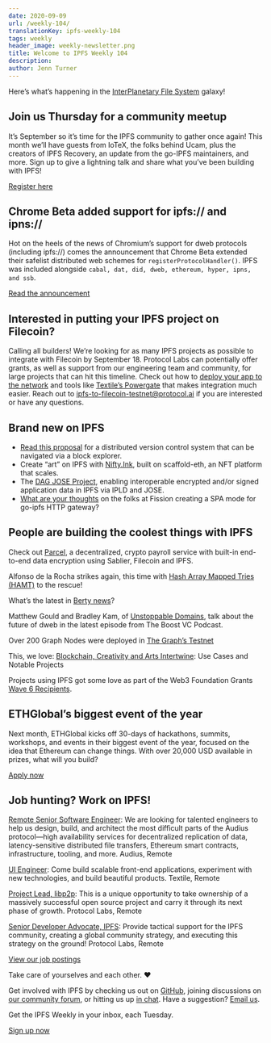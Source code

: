 ```yaml
---
date: 2020-09-09
url: /weekly-104/
translationKey: ipfs-weekly-104
tags: weekly
header_image: weekly-newsletter.png
title: Welcome to IPFS Weekly 104
description:
author: Jenn Turner
---
```


Here’s what’s happening in the [InterPlanetary File System](https://ipfs.io/) galaxy!

## Join us Thursday for a community meetup

It’s September so it’s time for the IPFS community to gather once again! This month we’ll have guests from IoTeX, the folks behind Ucam, plus the creators of IPFS Recovery, an update from the go-IPFS maintainers, and more. Sign up to give a lightning talk and share what you’ve been building with IPFS!

[Register here](https://protocol.zoom.us/webinar/register/9815995835879/WN_BD2oTcusST6QrfOw3Dx8Qw)

## Chrome Beta added support for ipfs:// and ipns://

Hot on the heels of the news of Chromium’s support for dweb protocols (including ipfs://) comes the announcement that Chrome Beta extended their safelist distributed web schemes for <code>registerProtocolHandler()</code>. IPFS was included alongside <code>cabal, dat, did, dweb, ethereum, hyper, ipns, and ssb</code>.

[Read the announcement](https://blog.chromium.org/2020/09/chrome-86-improved-focus-highlighting.html)

## Interested in putting your IPFS project on Filecoin?

Calling all builders! We’re looking for as many IPFS projects as possible to integrate with Filecoin by September 18. Protocol Labs can potentially offer grants, as well as support from our engineering team and community, for large projects that can hit this timeline. Check out how to [deploy your app to the network](https://docs.filecoin.io/build/start-building/deploy-your-application-to-the-filecoin-testnet/) and tools like [Textile’s Powergate](https://docs.textile.io/powergate/) that makes integration much easier. Reach out to ipfs-to-filecoin-testnet@protocol.ai if you are interested or have any questions.

## Brand new on IPFS

- [Read this proposal](https://hackernoon.com/what-would-git-could-look-like-in-web-30-xdt3wdx) for a distributed version control system that can be navigated via a block explorer.
- Create “art” on IPFS with [Nifty.Ink](https://medium.com/@austin_48503/nifty-ink-%EF%B8%8F-alpha-release-c860a4904cb2), built on scaffold-eth, an NFT platform that scales.
- The [DAG JOSE Project](https://www.memoryandthought.me/golang,/ipfs/2020/09/04/dag-jose-project.html), enabling interoperable encrypted and/or signed application data in IPFS via IPLD and JOSE.
- [What are your thoughts](https://talk.fission.codes/t/spa-mode-for-go-ipfs-http-gateway/999) on the folks at Fission creating a SPA mode for go-ipfs HTTP gateway?

## People are building the coolest things with IPFS

Check out [Parcel](https://www.youtube.com/watch?time_continue=1&v=AVyNd994IFM&feature=emb_logo), a decentralized, crypto payroll service with built-in end-to-end data encryption using Sablier, Filecoin and IPFS.

Alfonso de la Rocha strikes again, this time with [Hash Array Mapped Tries (HAMT)](https://adlrocha.substack.com/p/adlrocha-hash-array-mapped-tries) to the rescue!

What’s the latest in [Berty news](https://berty.tech/newsletter/news-44/)?

Matthew Gould and Bradley Kam, of [Unstoppable Domains](https://www.listennotes.com/podcasts/the-boost-vc-podcast/ep95-how-dweb-outdoes-the-se4uUkTLOZ1/), talk about the future of dweb in the latest episode from The Boost VC Podcast.

Over 200 Graph Nodes were deployed in [The Graph’s Testnet](https://medium.com/graphprotocol/over-200-graph-nodes-deployed-in-the-graphs-testnet-1cec2175d15a)

This, we love: [Blockchain, Creativity and Arts Intertwine](https://medium.com/paradigm-fund/blockchain-creativity-and-arts-intertwine-d3c42739312f): Use Cases and Notable Projects

Projects using IPFS got some love as part of the Web3 Foundation Grants [Wave 6 Recipients](https://medium.com/web3foundation/web3-foundation-grants-wave-6-recipients-5ed8d5cc179).

## ETHGlobal’s biggest event of the year

Next month, ETHGlobal kicks off 30-days of hackathons, summits, workshops, and events in their biggest event of the year, focused on the idea that Ethereum can change things. With over 20,000 USD available in prizes, what will you build?

[Apply now](https://ethonline.org/)

## Job hunting? Work on IPFS!

[Remote Senior Software Engineer](https://jobs.lever.co/audius): We are looking for talented engineers to help us design, build, and architect the most difficult parts of the Audius protocol—high availability services for decentralized replication of data, latency-sensitive distributed file transfers, Ethereum smart contracts, infrastructure, tooling, and more. Audius, Remote

[UI Engineer](https://textile.breezy.hr/p/2efb847aca79-ui-engineer): Come build scalable front-end applications, experiment with new technologies, and build beautiful products. Textile, Remote

[Project Lead, libp2p](https://jobs.lever.co/protocol/27ff3891-6e13-4aa8-b43a-734715e85a26): This is a unique opportunity to take ownership of a massively successful open source project and carry it through its next phase of growth. Protocol Labs, Remote

[Senior Developer Advocate, IPFS](https://jobs.lever.co/protocol/71c4a9b9-af90-4ce9-9dba-8b72507997bf): Provide tactical support for the IPFS community, creating a global community strategy, and executing this strategy on the ground! Protocol Labs, Remote

[View our job postings](https://jobs.lever.co/protocol)

Take care of yourselves and each other. ❤️

Get involved with IPFS by checking us out on [GitHub](https://github.com/ipfs), joining discussions on [our community forum](https://discuss.ipfs.io/), or hitting us up [in chat](https://riot.im/app/#/room/#ipfs:matrix.org). Have a suggestion? [Email us](mailto:newsletter@ipfs.io).

Get the IPFS Weekly in your inbox, each Tuesday.

<p><a href="https://ipfs.us4.list-manage.com/subscribe?u=25473244c7d18b897f5a1ff6b&amp;id=cad54b2230" class="button button-primary">Sign up now</a></p>
